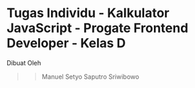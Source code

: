 # Tugas Individu - Kalkulator JavaScript - Progate Frontend Developer - Kelas D
 Dibuat Oleh<br>
 >> Manuel Setyo Saputro Sriwibowo<br>

